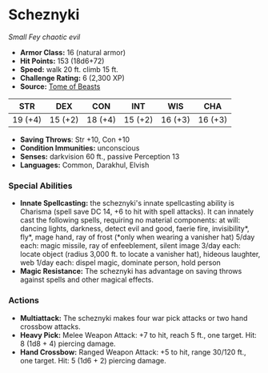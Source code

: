 # Scheznyki

*Small* *Fey* *chaotic evil*

- **Armor Class:** 16 (natural armor)
- **Hit Points:** 153 (18d6+72)
- **Speed:** walk 20 ft. climb 15 ft.
- **Challenge Rating:** 6 (2,300 XP)
- **Source:** [Tome of Beasts](https://koboldpress.com/kpstore/product/tome-of-beasts-for-5th-edition-print/)

| STR | DEX | CON | INT | WIS | CHA |
| --- | --- | --- | --- | --- | --- |
| 19 (+4) | 15 (+2) | 18 (+4) | 15 (+2) | 16 (+3) | 16 (+3) |

- **Saving Throws**: Str +10, Con +10
- **Condition Immunities:** unconscious
- **Senses:** darkvision 60 ft., passive Perception 13
- **Languages:** Common, Darakhul, Elvish
### Special Abilities
- **Innate Spellcasting:** the scheznyki's innate spellcasting ability is Charisma (spell save DC 14, +6 to hit with spell attacks). It can innately cast the following spells, requiring no material components:  at will: dancing lights, darkness, detect evil and good, faerie fire, invisibility*, fly*, mage hand, ray of frost (*only when wearing a vanisher hat)  5/day each: magic missile, ray of enfeeblement, silent image  3/day each: locate object (radius 3,000 ft. to locate a vanisher hat), hideous laughter, web  1/day each: dispel magic, dominate person, hold person
- **Magic Resistance:** The scheznyki has advantage on saving throws against spells and other magical effects.
### Actions
- **Multiattack:** The scheznyki makes four war pick attacks or two hand crossbow attacks.
- **Heavy Pick:** Melee Weapon Attack: +7 to hit, reach 5 ft., one target. Hit: 8 (1d8 + 4) piercing damage.
- **Hand Crossbow:** Ranged Weapon Attack: +5 to hit, range 30/120 ft., one target. Hit: 5 (1d6 + 2) piercing damage.
